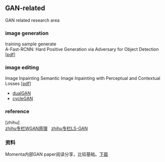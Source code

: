 ## GAN-related 
GAN related research area

### image generation
training sample generate  
A-Fast-RCNN: Hard Positive Generation via Adversary for Object Detection [[pdf](https://arxiv.org/abs/1704.03414)]  
### image editing
Image Inpainting
Semantic Image Inpainting with Perceptual and Contextual Losses [[pdf](https://arxiv.org/abs/1607.07539)]

- [dualGAN](https://github.com/duxingren14/DualGAN)  
- [cycleGAN](https://github.com/junyanz/CycleGAN)  

### reference  

[zhihu]  
[zhihu专栏WGAN原理](https://zhuanlan.zhihu.com/p/25071913)         
[zhihu专栏LS-GAN](https://zhuanlan.zhihu.com/p/25204020?group_id=818602658100305920) 

### 资料
Momenta内部GAN paper阅读分享，比较基础。[下载](https://pan.baidu.com/s/1dFKfTtR)


